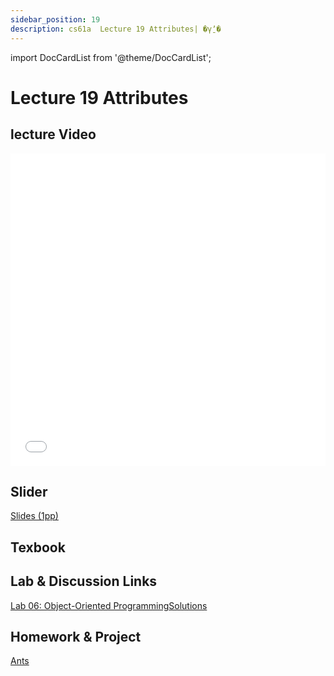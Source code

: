 ```yaml
---
sidebar_position: 19
description: cs61a  Lecture 19 Attributes| �γ̱ʼ� 
---
```


import DocCardList from '@theme/DocCardList';


# Lecture 19 Attributes
## lecture Video

<iframe src="//player.bilibili.com/player.html?aid=277746636&bvid=BV17c411f78k&cid=1311465503&p=1&high_quality=1&danmaku=0" scrolling="no" border="0" frameborder="no" framespacing="0" allowfullscreen="true" allowfullscreen="allowfullscreen" width="100%" height="500" scrolling="no" frameborder="0" sandbox="allow-top-navigation allow-same-origin allow-forms allow-scripts"> </iframe>

## Slider
[Slides (1pp)](/resource/cs61a/19-Attributes_1pp.pdf)
## Texbook


## Lab & Discussion Links
[Lab 06: Object-Oriented Programming](./lab/lab06.md)[Solutions](./lab/sol-lab06.md)

## Homework & Project
[Ants](./project/ants.md)


<DocCardList />
